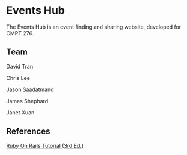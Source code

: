 # Events Hub

The Events Hub is an event finding and sharing website, developed for CMPT 276.

## Team

David Tran

Chris Lee

Jason Saadatmand

James Shephard

Janet Xuan

## References
[Ruby On Rails Tutorial (3rd Ed.)](https://www.railstutorial.org/book)